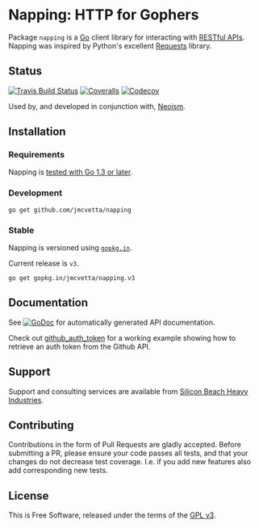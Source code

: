 # Napping: HTTP for Gophers

Package `napping` is a [Go][] client library for interacting with
[RESTful APIs][].  Napping was inspired  by Python's excellent [Requests][]
library.


## Status

[![Travis Build Status](https://travis-ci.org/jmcvetta/napping.png)](https://travis-ci.org/jmcvetta/napping)
[![Coveralls](https://img.shields.io/coveralls/jmcvetta/napping.svg)](https://coveralls.io/github/jmcvetta/napping)
[![Codecov](https://img.shields.io/codecov/c/github/jmcvetta/napping.svg)](https://codecov.io/gh/jmcvetta/napping)

Used by, and developed in conjunction with, [Neoism][].


## Installation 

### Requirements

Napping is [tested with Go 1.3 or later](https://github.com/jmcvetta/napping/blob/develop/.travis.yml#L2).


### Development

```
go get github.com/jmcvetta/napping
```

### Stable

Napping is versioned using [`gopkg.in`](http://gopkg.in).  

Current release is `v3`.

```
go get gopkg.in/jmcvetta/napping.v3
```


## Documentation

See [![GoDoc](http://godoc.org/github.com/jmcvetta/napping?status.png)](http://godoc.org/github.com/jmcvetta/napping)
for automatically generated API documentation.

Check out [github_auth_token][auth-token] for a working example
showing how to retrieve an auth token from the Github API.


## Support

Support and consulting services are available from [Silicon Beach Heavy
Industries](http://siliconheavy.com).



## Contributing

Contributions in the form of Pull Requests are gladly accepted.  Before
submitting a PR, please ensure your code passes all tests, and that your
changes do not decrease test coverage.  I.e. if you add new features also add
corresponding new tests.


## License

This is Free Software, released under the terms of the [GPL v3][].


[Go]:           http://golang.org
[RESTful APIs]: http://en.wikipedia.org/wiki/Representational_state_transfer#RESTful_web_APIs
[Requests]:     http://python-requests.org
[GPL v3]:       http://www.gnu.org/copyleft/gpl.html
[auth-token]:   https://github.com/jmcvetta/napping/blob/master/examples/github_auth_token/github_auth_token.go
[Neoism]:       https://github.com/jmcvetta/neoism
